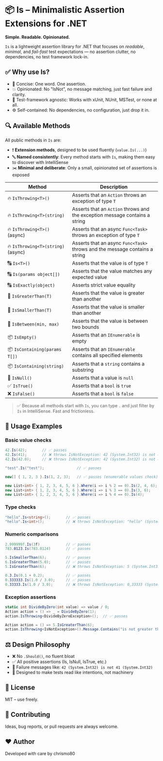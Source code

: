 # 📦 Is – Minimalistic Assertion Extensions for .NET

**Simple. Readable. Opinionated.**

`Is` is a lightweight assertion library for .NET that focuses on _readable_, _minimal_, and _fail-fast_ test expectations — no assertion clutter, no dependencies, no test framework lock-in.


## ✅ Why use Is?

- 📘 Concise: One word. One assertion.
- 💥 Opinionated: No "IsNot", no message matching, just fast failure and clarity.
- 🧪 Test-framework agnostic: Works with xUnit, NUnit, MSTest, or none at all.
- ⚙️ Self-contained: No dependencies, no configuration, just drop it in.




## 🔍 Available Methods

All public methods in `Is` are:

- ❗️ **Extension methods**, designed to be used fluently (`value.Is(...)`)
- 🔤 **Named consistently**: Every method starts with `Is`, making them easy to discover with IntelliSense
- ✂️ **Minimal and deliberate**: Only a small, opinionated set of assertions is exposed

| Method                             | Description                                                                 |
| ---------------------------------- | --------------------------------------------------------------------------- |
| 🔥 `IsThrowing<T>()`               | Asserts that an `Action` throws an exception of type `T`                    |
| 🔥 `IsThrowing<T>(string)`         | Asserts that an `Action` throws and the exception message contains a string |
| 🔥 `IsThrowing<T>()` (async)       | Asserts that an async `Func<Task>` throws an exception of type `T`          |
| 🔥 `IsThrowing<T>(string)` (async) | Asserts that an async `Func<Task>` throws and the message contains a string |
| 🔠 `Is<T>()`                       | Asserts that the value is of type `T`                                       |
| 🔠 `Is(params object[])`           | Asserts that the value matches any expected value                           |
| 🔠 `IsExactly(object)`             | Asserts strict value equality                                               |
| 📏 `IsGreaterThan(T)`              | Asserts that the value is greater than another                              |
| 📏 `IsSmallerThan(T)`              | Asserts that the value is smaller than another                              |
| 📏 `IsBetween(min, max)`           | Asserts that the value is between two bounds                                |
| 📦 `IsEmpty()`                     | Asserts that an `IEnumerable` is empty                                      |
| 📦 `IsContaining(params T[])`      | Asserts that an `IEnumerable` contains all specified elements               |
| 📦 `IsContaining(string)`          | Asserts that a `string` contains a substring                                |
| 🚫 `IsNull()`                      | Asserts that a value is `null`                                              |
| ✅ `IsTrue()`                       | Asserts that a `bool` is `true`                                             |
| ❌ `IsFalse()`                      | Asserts that a `bool` is `false`                                            |


> ✅ Because all methods start with `Is`, you can type `.` and just filter by `Is` in IntelliSense. Fast and frictionless.


## 🔧 Usage Examples

### Basic value checks
```csharp
42.Is(42);       // ✅ passes
42.Is(41);       // ❌ throws IsNotException: 42 (System.Int32) is not 41 (System.Int32)
42.Is(42.0);     // ❌ throws IsNotException: 42 (System.Int32) is not 42 (System.Double)

"test".Is("test");               // ✅ passes

new[] { 1, 2, 3 }.Is(1, 2, 3);   // ✅ passes (enumerable values check)

new List<int> { 1, 2, 3, 4, 5, 6 }.Where(i => i % 2 == 0).Is(2, 4, 6);     // ✅ passes
new List<int> { 1, 2, 3, 4, 5, 6 }.Where(i => i % 3 == 0).Is(3, 6);        // ✅ passes
new List<int> { 1, 2, 3, 4, 5, 6 }.Where(i => i % 4 == 0).Is(4);           // ✅ passes
```

### Type checks
```csharp
"hello".Is<string>();       // ✅ passes
"hello".Is<int>();          // ❌ throws IsNotException: "hello" (System.String) is no System.Int32
```

### Numeric comparisons
```csharp
2.999999f.Is(3f)            // ✅ passes
783.0123.Is(783.0124)       // ✅ passes

5.IsSmallerThan(6);         // ✅ passes
6.IsGreaterThan(5.0);       // ✅ passes
5.IsGreaterThan(6);         // ❌ throws IsNotException: 5 (System.Int32) is not greater than 6 (System.Int32)

0.3.Is(0.1 + 0.2);          // ✅ passes
0.333333.Is(1.0 / 3.0);     // ✅ passes
0.33333.Is(1.0 / 3.0);      // ❌ throws IsNotException: 0,33333 (System.Double) is not close to 0,3333333333333333 (System.Double)
```

### Exception assertions
```csharp
static int DivideByZero(int value) => value / 0;
Action action = () => _ = DivideByZero(1);
action.IsThrowing<DivideByZeroException>();  // ✅ passes

Action action = () => 5.IsGreaterThan(6);
action.IsThrowing<IsNotException>().Message.Contains("is not greater than").IsTrue();    // ✅ passes
```


## ⚖️ Design Philosophy

- ❌ No ```.Should()```, no fluent bloat
- ✅ All positive assertions (Is, IsNull, IsTrue, etc.)
- 📢 Failure messages like: ```42 (System.Int32) is not 41 (System.Int32)```
- 🧠 Designed to make tests read like intentions, not machinery


## 📝 License

MIT – use freely.

## 🙌 Contributing

Ideas, bug reports, or pull requests are always welcome.

## ❤️ Author

Developed with care by chrismo80
